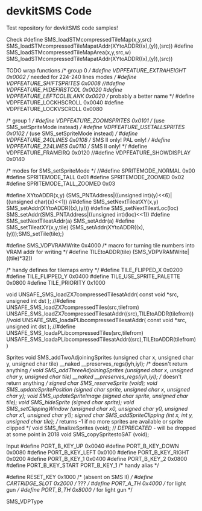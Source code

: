 # devkitSMS Code
Test repository for devkitSMS code samples!

Check
#define SMS_loadSTMcompressedTileMap(x,y,src)       SMS_loadSTMcompressedTileMapatAddr(XYtoADDR((x),(y)),(src))
#define SMS_loadSTMcompressedTileMapArea(x,y,src,w) SMS_loadSTMcompressedTileMapatAddr(XYtoADDR((x),(y)),(src))



TODO wrap functions
/* group 0 */
#define VDPFEATURE_EXTRAHEIGHT      0x0002     /* needed for 224-240 lines modes */
#define VDPFEATURE_SHIFTSPRITES     0x0008
//#define VDPFEATURE_HIDEFIRSTCOL     0x0020
#define VDPFEATURE_LEFTCOLBLANK     0x0020     /* probably a better name */
#define VDPFEATURE_LOCKHSCROLL      0x0040
#define VDPFEATURE_LOCKVSCROLL      0x0080

/* group 1 */
#define VDPFEATURE_ZOOMSPRITES      0x0101     /* (use SMS_setSpriteMode instead) */
#define VDPFEATURE_USETALLSPRITES   0x0102     /* (use SMS_setSpriteMode instead) */
#define VDPFEATURE_240LINES         0x0108     /*  SMS II only! PAL only! */
#define VDPFEATURE_224LINES         0x0110     /*  SMS II only! */
#define VDPFEATURE_FRAMEIRQ         0x0120
//#define VDPFEATURE_SHOWDISPLAY      0x0140

/* modes for SMS_setSpriteMode */
//#define SPRITEMODE_NORMAL         0x00
#define SPRITEMODE_TALL           0x01
#define SPRITEMODE_ZOOMED         0x02
#define SPRITEMODE_TALL_ZOOMED    0x03


#define XYtoADDR(x,y)             (SMS_PNTAddress|((unsigned int)(y)<<6)|((unsigned char)(x)<<1))
//#define SMS_setNextTileatXY(x,y)  SMS_setAddr(XYtoADDR((x),(y)))
#define SMS_setNextTileatLoc(loc) SMS_setAddr(SMS_PNTAddress|((unsigned int)(loc)<<1))
#define SMS_setNextTileatAddr(a)  SMS_setAddr(a)
#define SMS_setTileatXY(x,y,tile) {SMS_setAddr(XYtoADDR((x),(y)));SMS_setTile(tile);}



#define SMS_VDPVRAMWrite          0x4000
/* macro for turning tile numbers into VRAM addr for writing */
#define TILEtoADDR(tile)          (SMS_VDPVRAMWrite|((tile)*32))

/* handy defines for tilemaps entry */
#define TILE_FLIPPED_X            0x0200
#define TILE_FLIPPED_Y            0x0400
#define TILE_USE_SPRITE_PALETTE   0x0800
#define TILE_PRIORITY             0x1000



void UNSAFE_SMS_loadZX7compressedTilesatAddr( const void *src, unsigned int dst );
//#define UNSAFE_SMS_loadZX7compressedTiles(src,tilefrom) UNSAFE_SMS_loadZX7compressedTilesatAddr((src),TILEtoADDR(tilefrom))
//void UNSAFE_SMS_loadaPLibcompressedTilesatAddr( const void *src, unsigned int dst );
//#define UNSAFE_SMS_loadaPLibcompressedTiles(src,tilefrom) UNSAFE_SMS_loadaPLibcompressedTilesatAddr((src),TILEtoADDR(tilefrom))



Sprites
void SMS_addTwoAdjoiningSprites (unsigned char x, unsigned char y, unsigned char tile) __naked __preserves_regs(iyh,iyl);     /* doesn't return anything */
void SMS_addThreeAdjoiningSprites (unsigned char x, unsigned char y, unsigned char tile) __naked __preserves_regs(iyh,iyl);   /* doesn't return anything */
signed char SMS_reserveSprite (void);
void SMS_updateSpritePosition (signed char sprite, unsigned char x, unsigned char y);
void SMS_updateSpriteImage (signed char sprite, unsigned char tile);
void SMS_hideSprite (signed char sprite);
void SMS_setClippingWindow (unsigned char x0, unsigned char y0, unsigned char x1, unsigned char y1);
signed char SMS_addSpriteClipping (int x, int y, unsigned char tile);   /* returns -1 if no more sprites are available or sprite clipped */
void SMS_finalizeSprites (void);     // *DEPRECATED* - will be dropped at some point in 2018
void SMS_copySpritestoSAT (void);



Input
#define PORT_B_KEY_UP           0x0040
#define PORT_B_KEY_DOWN         0x0080
#define PORT_B_KEY_LEFT         0x0100
#define PORT_B_KEY_RIGHT        0x0200
#define PORT_B_KEY_1            0x0400
#define PORT_B_KEY_2            0x0800
#define PORT_B_KEY_START        PORT_B_KEY_1    /* handy alias */

#define RESET_KEY               0x1000          /* (absent on SMS II) */
#define CARTRIDGE_SLOT          0x2000          /* ??? */
#define PORT_A_TH               0x4000          /* for light gun */
#define PORT_B_TH               0x8000          /* for light gun */


SMS_VDPType